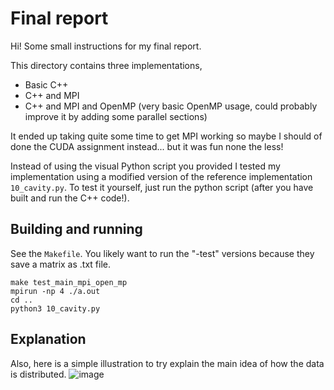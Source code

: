 # Final report
Hi!
Some small instructions for my final report.

This directory contains three implementations,
- Basic C++
- C++ and MPI
- C++ and MPI and OpenMP (very basic OpenMP usage, could probably improve it by adding some parallel sections)  

It ended up taking quite some time to get MPI working so maybe I should of done
the CUDA assignment instead... but it was fun none the less!

Instead of using the visual Python script you provided I tested my implementation
using a modified version of the reference implementation `10_cavity.py`. To test it
yourself, just run the python script (after you have built and run the C++ code!).

## Building and running
See the `Makefile`. You likely want to run the "-test" versions because they
save a matrix as .txt file.

```shell
make test_main_mpi_open_mp
mpirun -np 4 ./a.out
cd ..
python3 10_cavity.py
```

## Explanation
Also, here is a simple illustration to try explain the main idea of how the data is distributed.
![image](https://github.com/adelhult/hpsc-2024-24R51508/assets/11508459/52f706d8-7a45-4f4d-9a58-8c5bf2a66f7e)

